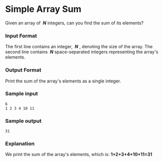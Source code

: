# Simple Array Sum

Given an array of **$\ N$**  integers, can you find the sum of its elements?

### Input Format

The first line contains an integer, **$\ N$** , denoting the size of the array.
The second line contains **$\ N$** space-separated integers representing the array's elements.

### Output Format

Print the sum of the array's elements as a single integer.

### Sample input

    6
    1 2 3 4 10 11

### Sample output

    31

### Explanation
We print the sum of the array's elements, which is: **1+2+3+4+10+11=31**
